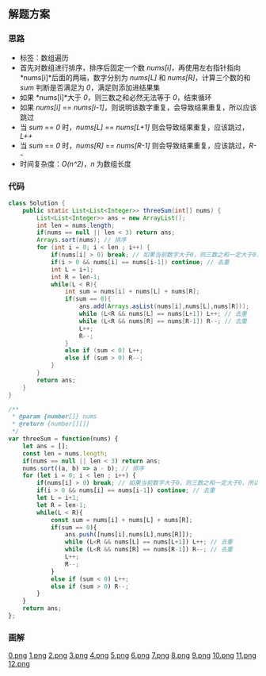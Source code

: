 ## 解题方案

### 思路

- 标签：数组遍历
- 首先对数组进行排序，排序后固定一个数 *nums[i]*，再使用左右指针指向 *nums[i]*后面的两端，数字分别为 *nums[L]* 和 *nums[R]*，计算三个数的和 *sum* 判断是否满足为 *0*，满足则添加进结果集
- 如果 *nums[i]*大于 *0*，则三数之和必然无法等于 *0*，结束循环
- 如果 *nums[i]* == *nums[i-1]*，则说明该数字重复，会导致结果重复，所以应该跳过
- 当 *sum* == *0* 时，*nums[L]* == *nums[L+1]* 则会导致结果重复，应该跳过，*L++*
- 当 *sum* == *0* 时，*nums[R]* == *nums[R-1]* 则会导致结果重复，应该跳过，*R--*
- 时间复杂度：*O(n^2)*，*n* 为数组长度

### 代码

```Java []
class Solution {
    public static List<List<Integer>> threeSum(int[] nums) {
        List<List<Integer>> ans = new ArrayList();
        int len = nums.length;
        if(nums == null || len < 3) return ans;
        Arrays.sort(nums); // 排序
        for (int i = 0; i < len ; i++) {
            if(nums[i] > 0) break; // 如果当前数字大于0，则三数之和一定大于0，所以结束循环
            if(i > 0 && nums[i] == nums[i-1]) continue; // 去重
            int L = i+1;
            int R = len-1;
            while(L < R){
                int sum = nums[i] + nums[L] + nums[R];
                if(sum == 0){
                    ans.add(Arrays.asList(nums[i],nums[L],nums[R]));
                    while (L<R && nums[L] == nums[L+1]) L++; // 去重
                    while (L<R && nums[R] == nums[R-1]) R--; // 去重
                    L++;
                    R--;
                }
                else if (sum < 0) L++;
                else if (sum > 0) R--;
            }
        }        
        return ans;
    }
}
```

```JavaScript []
/**
 * @param {number[]} nums
 * @return {number[][]}
 */
var threeSum = function(nums) {
    let ans = [];
    const len = nums.length;
    if(nums == null || len < 3) return ans;
    nums.sort((a, b) => a - b); // 排序
    for (let i = 0; i < len ; i++) {
        if(nums[i] > 0) break; // 如果当前数字大于0，则三数之和一定大于0，所以结束循环
        if(i > 0 && nums[i] == nums[i-1]) continue; // 去重
        let L = i+1;
        let R = len-1;
        while(L < R){
            const sum = nums[i] + nums[L] + nums[R];
            if(sum == 0){
                ans.push([nums[i],nums[L],nums[R]]);
                while (L<R && nums[L] == nums[L+1]) L++; // 去重
                while (L<R && nums[R] == nums[R-1]) R--; // 去重
                L++;
                R--;
            }
            else if (sum < 0) L++;
            else if (sum > 0) R--;
        }
    }        
    return ans;
};
```


### 画解

  [0.png](https://pic.leetcode-cn.com/05bd0c05ada0193c35575e91a2dcb47496b2f970bcee0b60c5610bb3b0e1d5ee-0.png)  [1.png](https://pic.leetcode-cn.com/00a09d9a4652c19ca3d1022b99a2395ae2f874bc4e41d19a4c61434566b156ec-2.png)  [2.png](https://pic.leetcode-cn.com/6cc290d0d84e226dc9e0989bb8d506ff1ac3731752168a276228816b038d008d-1.png)  [3.png](https://pic.leetcode-cn.com/af3cc7ba0b434076fe1a08077d58c3297abc8fb21d5de4a0ec1e1a73574a67e7-3.png)  [4.png](https://pic.leetcode-cn.com/6ed61b434f0cb87a14de47c55c7ed122ed55a7399b5ac7f9ee637a0811689b20-4.png)  [5.png](https://pic.leetcode-cn.com/31d53b728df42e909cdbd46d29181db7898ff0756a54a7e900bf73def370ad8c-5.png)  [6.png](https://pic.leetcode-cn.com/75f5d3867221b37777e115797600f1b01e0f24c7d06b714d6db7abac3a8ef071-6.png)  [7.png](https://pic.leetcode-cn.com/3ffbed921c2e6f41ff27873ff09af786727efbfecbd71291df2be92876262054-7.png)  [8.png](https://pic.leetcode-cn.com/af94fc8c0012995e16818f4f589564f150c80034bf07fbf2a7c361d0434f6684-8.png)  [9.png](https://pic.leetcode-cn.com/db14f47283817cfb30b483898c72e2db259f44a347677a8f0730e99fad77c6af-9.png)  [10.png](https://pic.leetcode-cn.com/086b5f507d4f960b3dd6e0fc4556672bf2c35bdbb6d3ff681686afdeff4e9930-10.png)  [11.png](https://pic.leetcode-cn.com/65f65b5ad7dd48b3d6c70f0c3cb484aeca81fa1e7b82c9b2ff85196ee7001972-11.png)  [12.png](https://pic.leetcode-cn.com/afec79842ce681bea84ce1b0a2beeb19ea93e64d59e72207063e2a51462ff655-12.png) 


